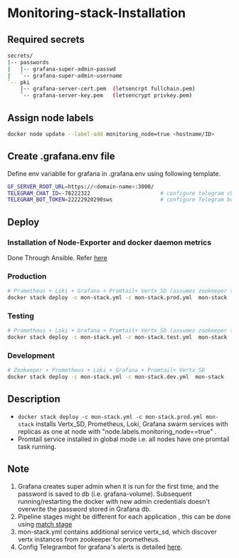 # Monitoring-stack-Installation
## Required secrets
```sh
secrets/
|-- passwords
|   |-- grafana-super-admin-passwd
|   `-- grafana-super-admin-username
`-- pki
    |-- grafana-server-cert.pem  (letsencrpt fullchain.pem)
    `-- grafana-server-key.pem   (letsencrypt privkey.pem)
 ```
## Assign node labels 
```sh
docker node update --label-add monitoring_node=true <hostname/ID>
```
## Create .grafana.env file 
Define env variablle for grafana in .grafana.env using following template. 
```sh
GF_SERVER_ROOT_URL=https://<domain-name>:3000/
TELEGRAM_CHAT_ID=-78222322                      # configure telegram chat ID 
TELEGRAM_BOT_TOKEN=22222920290sws               # configure Telegram bot token 
```

## Deploy

### Installation of Node-Exporter and docker daemon metrics
Done Through Ansible. Refer [here](ansible/README.md)

### Production
```sh
# Prometheus + Loki + Grafana + Promtail+ Vertx_SD (assumes zookeeper to be running)
docker stack deploy -c mon-stack.yml -c mon-stack.prod.yml  mon-stack

```
### Testing
```sh
# Prometheus + Loki + Grafana + Promtail+ Vertx_SD (assumes zookeeper to be running)
docker stack deploy -c mon-stack.yml -c mon-stack.test.yml  mon-stack

```
### Development
```sh
# Zookeeper + Prometheus + Loki + Grafana + Promtail+ Vertx_SD
docker stack deploy -c mon-stack.yml -c mon-stack.dev.yml  mon-stack
```

## Description
* ``` docker stack deploy -c mon-stack.yml -c mon-stack.prod.yml mon-stack ``` 
 installs Vertx_SD, Prometheus, Loki, Grafana swarm services with replicas as one at node with "node.labels.monitoring_node==true" .
* Promtail service installed in global mode i.e. all nodes have one promtail task running.


## Note  

1. Grafana creates super admin  when it is run for the
   first time, and the password is saved to db (i.e. grafana-volume). Subsequent
   running/restarting the docker with new admin credentials doesn't overwrite
   the password stored in Grafana db.
2. Pipeline stages might be different for each application , this can be done using [match stage](https://grafana.com/docs/loki/latest/clients/promtail/stages/match/)
3. mon-stack.yml contains additional service vertx_sd, which discover vertx instances from zookeeper for prometheus.
4. Config Telegrambot for grafana's alerts is detailed [here](https://gist.github.com/abhilashvenkatesh/50478502ccd257a28d2c441ac51a8d65).

